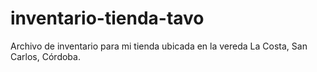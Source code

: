 # inventario-tienda-tavo
Archivo de inventario para mi tienda ubicada en la vereda La Costa, San Carlos, Córdoba.

